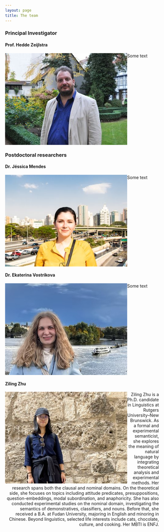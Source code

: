 ```yaml
---
layout: page
title: The team
---
```


### Principal Investigator

#### Prof. Hedde Zeijlstra

<img align="left" width="400" src="/assets/img/hedde.jpg" />  
Some text

<br clear="left"/>

### Postdoctoral researchers

#### Dr. Jéssica Mendes  

<img align="left" width="400" src="/assets/img/jessica.JPG" />  
Some text

<br clear="left"/>

#### Dr. Ekaterina Vostrikova  

<img align="left" width="400" src="/assets/img/katia.PNG" />  
Some text

<br clear="left"/>

#### Ziling Zhu  

<img align="left" width="400" src="/assets/img/ziling.jpg" />  
<div style="text-align: right"> Ziling Zhu is a Ph.D. candidate in Linguistics at Rutgers University–New Brunswick. As a formal and experimental semanticist, she explores the meaning of natural language by integrating theoretical analysis and experimental methods. Her research spans both the clausal and nominal domains. On the theoretical side, she focuses on topics including attitude predicates, presuppositions, question-embeddings, modal subordination, and anaphoricity. She has also conducted experimental studies on the nominal domain, investigating the semantics of demonstratives, classifiers, and nouns. Before that, she received a B.A. at Fudan University, majoring in English and minoring in Chinese. Beyond linguistics, selected life interests include cats, chocolate, culture, and cooking. Her MBTI is ENFJ. </div>


<br clear="left"/>

